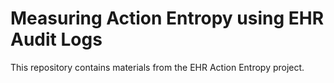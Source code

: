 # Measuring Action Entropy using EHR Audit Logs

This repository contains materials from the EHR Action Entropy project.

